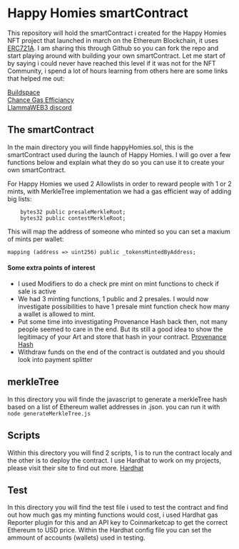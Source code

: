 # Happy Homies smartContract
This repository will hold the smartContract i created for the Happy Homies NFT project that launched in march on the Ethereum Blockchain, it uses [ERC721A](https://erc721a.org). I am sharing this through Github so you can fork the repo and start playing around with building your own smartContract. Let me start of by saying i could never have reached this level if it was not for the NFT Community, i spend a lot of hours learning from others here are some links that helped me out:  
  
[Buildspace](https://buildspace.so)  
[Chance Gas Efficiancy](https://nftchance.medium.com/the-gas-efficient-way-of-building-and-launching-an-erc721-nft-project-for-2022-b3b1dac5f2e1)  
[LlammaWEB3 discord](https://discord.gg/mMSKjHHh3u)  
  
## The smartContract
In the main directory you will finde happyHomies.sol, this is the smartContract used during the launch of Happy Homies. I will go over a few functions below and explain what they do so you can use it to create your own smartContract.  
  
For Happy Homies we used 2 Allowlists in order to reward people with 1 or 2 mints, with MerkleTree implementation we had a gas efficient way of adding big lists:
```
    bytes32 public presaleMerkleRoot;
    bytes32 public contestMerkleRoot;
```
  
This will map the address of someone who minted so you can set a maxium of mints per wallet:
```
mapping (address => uint256) public _tokensMintedByAddress;
````
  
#### Some extra points of interest  
- I used Modifiers to do a check pre mint on mint functions to check if sale is active
- We had 3 minting functions, 1 public and 2 presales. I would now investigate possibilities to have 1 presale mint function check how many a wallet is allowed to mint.
- Put some time into investigating Provenance Hash back then, not many people seemed to care in the end. But its still a good idea to show the legitimacy of your Art and store that hash in your contract. [Provenance Hash](https://medium.com/coinmonks/the-elegance-of-the-nft-provenance-hash-solution-823b39f99473)
- Withdraw funds on the end of the contract is outdated and you should look into payment splitter

## merkleTree
In this directory you will finde the javascript to generate a merkleTree hash based on a list of Ethereum wallet addresses in .json. you can run it with ```node generateMerkleTree.js```

## Scripts
Within this directory you will find 2 scripts, 1 is to run the contract localy and the other is to deploy the contract. I use Hardhat to work on my projects, please visit their site to find out more. [Hardhat](https://hardhat.org/)  

## Test
In this directory you will find the test file i used to test the contract and find out how much gas my minting functions would cost, i used Hardhat gas Reporter plugin for this and an API key to Coinmarketcap to get the correct Ethereum to USD price. Within the Hardhat config file you can set the ammount of accounts (wallets) used in testing.
